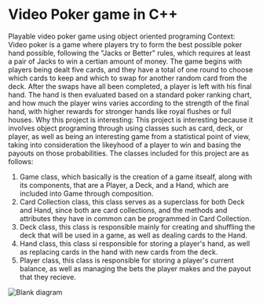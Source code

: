 # Video Poker game in C++
Playable video poker game using object oriented programing
Context: 
Video poker is a game where players try to form the best possible poker hand possible, following the "Jacks or Better" rules, which requires at least a pair of Jacks to win a certian amount of money. The game begins with players being dealt five cards, and they have a total of one round to choose which cards to keep and which to swap for another random card from the deck. After the swaps have all been completed, a player is left with his final hand. The hand is then evaluated based on a standard poker ranking chart, and how much the player wins varies according to the strength of the final hand, with higher rewards for stronger hands like royal flushes or full houses.
Why this project is interesting:
This project is interesting because it involves object programing through using classes such as card, deck, or player, as well as being an interesting game from a statistical point of view, taking into consideration the likeyhood of a player to win and basing the payouts on those probabilities.
The classes included for this project are as follows: 
1) Game class, which basically is the creation of a game itsealf, along with its components, that are a Player, a Deck, and a Hand, which are included into Game through composition.
2) Card Collection class, this class serves as a superclass for both Deck and Hand, since both are card collections, and the methods and attributes they have in common can be programmed in Card Collection.
3) Deck class, this class is responsible mainly for creating and shuffling the deck that will be used in a game, as well as dealing cards to the Hand.
4) Hand class, this class si responsible for storing a player's hand, as well as replacing cards in the hand with new cards from the deck.
5) Player class, this class is responsible for storing a player's current balance, as well as managing the bets the player makes and the payout that they recieve.

![Blank diagram](https://github.com/user-attachments/assets/8b014f30-62ca-4fe6-b1be-0ff5578f1be2)
